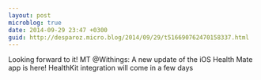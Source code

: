 ```yaml
---
layout: post
microblog: true
date: 2014-09-29 23:47 +0300
guid: http://desparoz.micro.blog/2014/09/29/t516690762470158337.html
---
```

Looking forward to it! MT @Withings: A new update of the iOS Health Mate app is here! HealthKit integration will come in a few days
